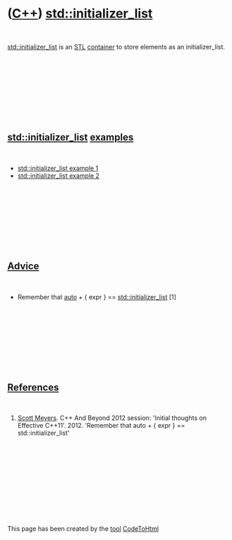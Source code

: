 



 

 

 

 

 

([C++](Cpp.md)) [std::initializer\_list](CppInitializer_list.md)
==================================================================

 

[std::initializer\_list](CppInitializer_list.md) is an
[STL](CppStl.md) [container](CppContainer.md) to store elements as an
initializer\_list.

 

 

 

 

 

[std::initializer\_list](CppInitializer_list.md) [examples](CppExample.md)
----------------------------------------------------------------------------

 

-   [std::initializer\_list example
    1](\%22CppStdinitializer_listExample1.htm\%22)
-   [std::initializer\_list example
    2](\%22CppStdinitializer_listExample2.htm\%22)

 

 

 

 

 

[Advice](CppAdvice.md)
-----------------------

 

-   Remember that [auto](CppAuto.md) + { expr } ==
    [std::initializer\_list](CppStdInitializer_list.md) \[1\]

 

 

 

 

 

[References](CppReferences.md)
-------------------------------

 

1.  [Scott Meyers](CppScottMeyers.md). C++ And Beyond 2012 session:
    'Initial thoughts on Effective C++11'. 2012. 'Remember that auto + {
    expr } == std::initializer\_list'

 

 

 

 

 





 




This page has been created by the [tool](Tools.md)
[CodeToHtml](ToolCodeToHtml.md)
